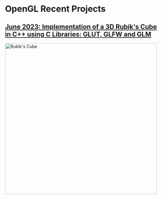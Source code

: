 # OpenGL Recent Projects
## [June 2023: Implementation of a 3D Rubik's Cube in C++ using C Libraries: GLUT, GLFW and GLM](https://github.com/arfazhxss/OpenGL/tree/main/1%20Fedora%20Builds/0%20Mini%20Projects/Rubik's%20Cube) 

<img src="./1 Fedora Builds/0 Mini Projects/Rubik's Cube/Rubiks%20Cube.gif" alt="Rubik's Cube" width="500" height="500">
